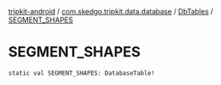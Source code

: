 [tripkit-android](../../index.md) / [com.skedgo.tripkit.data.database](../index.md) / [DbTables](index.md) / [SEGMENT_SHAPES](./-s-e-g-m-e-n-t_-s-h-a-p-e-s.md)

# SEGMENT_SHAPES

`static val SEGMENT_SHAPES: DatabaseTable!`